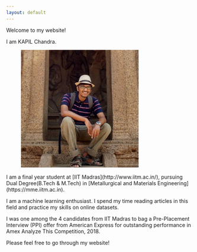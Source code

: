 ```yaml
---
layout: default
---
```


Welcome to my website!

I am KAPIL Chandra.

<figure>
<img class="home" src="/assets/profile_pic.jpg" alt="Me" width="75%">

</figure>
I am a final year student at [IIT Madras](http://www.iitm.ac.in/), pursuing Dual Degree(B.Tech & M.Tech) in [Metallurgical and Materials Engineering](https://mme.iitm.ac.in).

I am a machine learning enthusiast. I spend my time reading articles in this field and practice my skills on online datasets.

I was one among the 4 candidates from IIT Madras to bag a Pre-Placement Interview (PPI) offer from American Express for outstanding performance in Amex Analyze This Competition, 2018.

<!-- All the time I spent exploring materials science, **computational materials science** piqued my interest the most, as a result of which I found myself spending time on learning concepts in this field. Every summer I sought to broaden the horizon of my knowledge in computational materials science by working in labs on interesting problems. In these internships I have explored problems in different length scales (Atomistic, meso and continuum).

I believe in the success of the 4<sup>th</sup> paradigm of materials science which is data-driven discovery of materials. To learn more about this aspect of the field I took up courses in machine learning and deep learning, and I went ahead to work on PSPP linkages. I have written about my work in internships in the projects section of the website. -->

Please feel free to go through my website!
